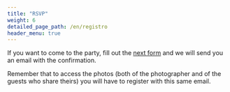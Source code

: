 ```yaml
---
title: "RSVP"
weight: 6
detailed_page_path: /en/registro
header_menu: true
---
```



If you want to come to the party, fill out the [next form](registration) and we will send you an email with the confirmation.

Remember that to access the photos (both of the photographer and of the guests who share theirs) you will have to register with this same email.
